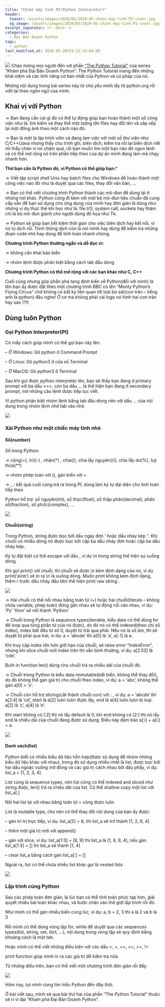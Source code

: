 ```yaml
---
title: "Chiếc máy tính PI(Python Interpreter)"
header:
  teaser: /assets/images/2020/05/2020-05-chiec-may-tinh-PI-cover.jpg
  og_image: /assets/images/2020/05/2020-05-chiec-may-tinh-PI-cover.jpg
excerpt_separator: <!--more-->
categories:
  - Đại Bản Doanh Python
tags:
  - python
last_modified_at: 2020-05-20T15:12:19-04:00
---
```


![](/assets/images/2020/05/2020-05-chiec-may-tinh-PI-cover.jpg)
Chào mừng mọi người đến với phần [“The Python Tutorial”](https://graphicdthanh.github.io/python/2020/05/chiec-may-tinh-PI.html) của series “Khám phá Đại Bản Doanh Python”. The Python Tutorial mang đến những khái niệm và các tính năng cơ bản nhất của Python và cú pháp của nó.

Những nội dung trong bài series này từ chủ yếu mình lấy từ python.org rồi viết lại theo ngôn ngữ của mình.

## Khai vị với Python

→ Bạn đang cần cái gì đó có thể tự động giúp bạn hoàn thành một số công việc như là: tìm kiếm và thay thế một lượng lớn files hay đổi tên và sắp xếp lại một đống ảnh theo một cách nào đó.

→ Bạn là một là lập trình viên và đang làm việc với một số thư viện như C/C++/Java nhưng thấy chu trình ghi, biên dịch, kiểm tra rồi lại biên dịch riết rồi thấy chán vì nó chậm quá, rồi  bạn muốn tìm một bạn nào đó ngon lành và có thể mở rộng nó trên phần tiếp theo của dự án mình đang làm mà chạy nhanh hơn.

**Thứ bạn cần là Python đó, vì Python có thể giúp bạn:***

→ Viết tập script shell Unix hay batch files cho Windows để hoàn thành một công việc nào đó như là duyệt qua các files, thay đổi văn bản, …

→ Bạn có thể viết chương trình Python thành các mô-đun để dùng lại ở những nơi khác. Python cũng đi kèm với một bộ mô-đun tiêu chuẩn đã cung cấp sẵn để bạn sử dụng cho ứng dụng của mình hay đơn giản là dùng như những ví dụ thực thế khi học như là: file I/O, system call, sockets hay thậm chí là bộ mô-đun giành cho người dùng đồ họa như Tk.

→ Python sẽ giúp bạn tiết kiệm thời gian cho việc biên dịch hay kết nối, vì nó tự dịch rồi. Trình thông dịch còn là nơi mình hay dùng để kiểm tra những đoạn code nhỏ hay dùng để tính toán nhanh chóng.

**Chương trình Python thường ngắn và dễ đọc vì:**

→ không cần khai báo biến

→ nhóm lệnh được phân biệt bằng cách tab đầu dòng

**Chương trình Python có thể mở rộng với các bạn khác như C, C++**

Cuối cùng nhưng góp phần phá tang định kiến về Python(đối với mình) là tên bạn ấy được đặt theo một chương trình BBC có tên “Monty Python’s Flying Circus” chớ không có bất kỳ liên quan tới loài bò sát(con trăn – tiếng anh là python) đâu nghe!
Ơ cơ mà không phải cái logo nó hình hai con trăn hay sao (?!)

## Dùng luôn Python

### Gọi Python Interpreter(PI)

Có mấy cách giúp mình có thể gọi bạn này lên:

– Ở Windows: Gõ python ở Command Prompt

– Ở Linux: Gõ python3 ở cửa sổ Terminal

– Ở MacOS: Gõ python3 ở Terminal

Sau khi gọi được python interpreter lên, bạn sẽ thấy bạn đang ở primary prompt với ba dấu >>>, còn ba dấu … là thể hiện bạn đang ở secondary prompt, nơi những câu lệnh được tiếp tục viết.

Vì python phân biệt nhóm lệnh bằng tab đầu dòng nên với dấu … của nội dung trong nhóm lệnh nhớ tab vào nhé.

![](/assets/images/2020/05/2020-05-chiec-may-tinh-PI-image-1-pi.webp)

### Xài Python như một chiếc máy tính nhỏ

#### Số(number)

Số trong Python:

→ cộng(+), trừ(-) , nhân(*) , chia(/), chia lấy nguyên(//), chia lấy dư(%), luỹ thừa(**)

→ nhóm phép toán với (), gán biến với =

→ _ : kết quả cuối cùng trả ra trong PI, dùng làm ký tự đại diện cho tính toán tiếp theo

Python hỗ trợ: số nguyên(int), số thực(float), số thập phân(decimal), phân số(fraction), số phức(complex), …

![](/assets/images/2020/05/2020-05-chiec-may-tinh-PI-image-2-number.webp)

#### Chuỗi(string)

Trong Python, string được bọc bởi dấu ngáy đơn ‘ hoặc dấu nháy kép “. Khi chuỗi có nhiều dòng nó được bọc bởi cặp ba dấu nháy đơn hoặc cặp ba dấu nháy kép.

Ký tự đặt biệt có thể escape với dấu \, ví dụ \n trong string thể hiện sự xuống dòng.

Khi gọi print() với chuỗi, thì chuỗi sẽ được in kèm định dạng của nó, ví dụ print(‘a\nb’) sẽ in ra \n là xuống dòng. Muốn print không kèm định dạng, thêm r trước dấu nháy đầu tiên thể hiện print raw string .

![](/assets/images/2020/05/2020-05-chiec-may-tinh-PI-image-3-string.webp)

→ Hai chuỗi có thể nối nhau bằng toán tử (+) hoặc hai chuỗi(literals – không chứa variable, phép toán) đứng gần nhau sẽ tự động nối vào nhau, ví dụ: ‘Py’ ‘thon’ sẽ nối thành ‘Python’

→ Chuỗi trong Python là sequence types(iterable, kiểu data có thể dùng for để loop qua từng phần tử của nó được), do đó nó có thể indexed(theo chỉ số index), index bắt đầu từ số 0, duyệt từ trái qua phải. Nếu nó là số âm, thì sẽ duyệt từ phải qua trái, ví dụ: a = ‘abcde’ thì a[0] là ‘a’, a[-1] là e.


Khi truy cập index lớn hơn giới hạn của chuỗi, sẽ raise error “IndexError“, nhưng khi slice chuỗi mới index trên thì vẫn bình thường, ví dụ: a[2:52] là ‘cde’.

Built-in function len() dùng cho chuỗi trả ra chiều dài của chuỗi đó.

→ Chuỗi trong Python là kiểu data immutable(bất biến, không thể thay đổi), do đó không thể gán giá trị cho chuỗi theo index, ví dụ: a = ‘abc’, không thể gán a[0] = ‘x’.

→ Chuỗi còn hỗ trợ slicing(cắt thành chuỗi con) với : , ví dụ: a = ‘abcde’ thì a[2:4] là ‘cd’, start là a[2] luôn luôn được lấy, end là a[4] luôn luôn bị loại. a[2] là ‘c’, a[4] là ‘e’.

Khi start không có [:2] thì nó lấy default là 0, khi end không có [2:] thì nó lấy end là chiều dài của chuỗi đang được sử dụng. Điều này đảm bảo a[:i] + a[i:] = a.

![](/assets/images/2020/05/2020-05-chiec-may-tinh-PI-image-4-string-2.webp)

#### Danh sách(list)

Python biết có nhiều kiểu dữ liệu hỗn hợp(được sử dụng để nhóm những kiểu dữ liệu khác với nhau), trong đó sử dụng nhiều nhất là list, được bọc bởi hai dấu ngoặc vuông mở đóng và các giá trị cách nhau bởi dấu phấy, ví dụ: list_a = [1, 2, 3, 4].

List cũng là sequence types, nên list cũng có thể indexed and sliced như string được, len() trả ra chiều dài của list. Có thể shallow copy một list với list_a[:]

Nối hai list lại với nhau bằng toán tử + cũng được luôn

List là mutable type, cho nên có thể thay đổi nội dung của bạn ấy được:

– gán trí trị trực tiếp, ví dụ: list_a[2] = 8, thì list_a sẽ trở thành [1, 2, 8, 4]

– thêm một giá trị mới với append()

– gán với slice, ví dụ: list_a[1:3] = [8, 9] thì list_a là [1, 8, 9, 4], nếu gán list_a[1:3] = [] thì list_a sẽ thành [1, 4]

– clear list_a bằng cách gán list_a[:] = []

Ngoài ra, list có thể chứa nhiều list khác gọi là nested lists

![](/assets/images/2020/05/2020-05-chiec-may-tinh-PI-image-4-list.webp)

### Lập trình cùng Python

Sau các phép toán đơn giản, là lúc bạn có thể tính toán phức tạp hơn, giải quyết nhiều bài toán khác nhau, và bước chân vào thế giới lập trình rồi đó.

Như mình có thể gán nhiều biến cùng lúc, ví dụ: a, b = 2, 3 thì a là 2 và b là 3

Rồi mình có thể dùng vòng lặp for, while để duyệt qua các sequences types(list, string, set, dict, …), nội dung trong vòng lặp sẽ quy định bằng khoảng cách là một tab.

Hoặc mình có thể viết những điều kiện với các dấu <, >, ==, <=, >=, !=

print function giúp mình in ra các giá trị để kiểm tra nữa

Từ những điều trên, bạn có thể viết một chương trình đơn giản rồi đấy.

![](/assets/images/2020/05/2020-05-chiec-may-tinh-PI-image-6-fibonanci.webp)

Hôm nay, tụi mình cùng tìm hiểu Python đến đây thôi.

Ở bài viết sau, mình sẽ qua bài thứ hai của phần “The Python Tutorial” thuộc sê ri vĩ đại “Khám phá Đại Bản Doanh Python”.